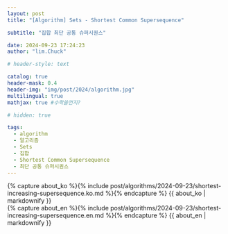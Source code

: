 ```yaml
---
layout: post
title: "[Algorithm] Sets - Shortest Common Supersequence"

subtitle: "집합 최단 공통 슈퍼시퀀스"

date: 2024-09-23 17:24:23
author: "lim.Chuck"

# header-style: text

catalog: true
header-mask: 0.4
header-img: "img/post/2024/algorithm.jpg"
multilingual: true
mathjax: true #수학쓸껀지?

# hidden: true

tags:
  - algorithm
  - 알고리즘
  - Sets
  - 집합
  - Shortest Common Supersequence
  - 최단 공통 슈퍼시퀀스
---
```


<div class="ko post-container">
    {% capture about_ko %}{% include post/algorithms/2024-09-23/shortest-increasing-supersequence.ko.md %}{% endcapture %}
    {{ about_ko | markdownify }}
</div>
<div class="en post-container">
    {% capture about_en %}{% include post/algorithms/2024-09-23/shortest-increasing-supersequence.en.md %}{% endcapture %}
    {{ about_en | markdownify }}
</div>
